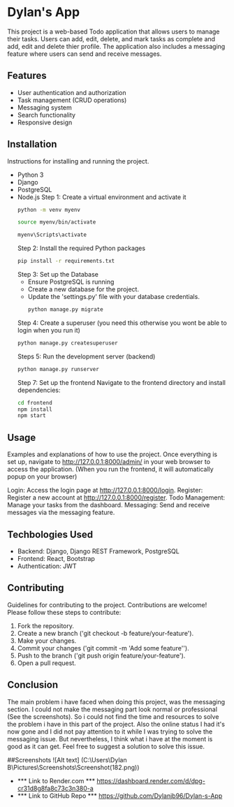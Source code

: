 # Dylan's App 
This project is a web-based Todo application that allows users to manage their tasks. Users can add, edit, delete, and mark tasks as complete and add, edit and delete thier profile. The application also includes a messaging feature where users can send and receive messages.

## Features
- User authentication and authorization
- Task management (CRUD operations)
- Messaging system
- Search functionality
- Responsive design
  
## Installation 
Instructions for installing and running the project.
- Python 3
- Django
- PostgreSQL
- Node.js
  Step 1: Create a virtual environment and activate it
  ```bash
  python -m venv myenv
  ```
  ```bash
  source myenv/bin/activate
  ```
  ```bash
  myenv\Scripts\activate
  ```
  Step 2: Install the required Python packages
  ```bash
  pip install -r requirements.txt
  ```
  Step 3: Set up the Database
  - Ensure PostgreSQL is running
  - Create a new database for the project.
  - Update the 'settings.py' file with your database credentials.
    ```bash
    python manage.py migrate
    ```
  Step 4: Create a superuser (you need this otherwise you wont be able to login when you run it)
  ```bash
  python manage.py createsuperuser
  ```
  Steps 5: Run the development server (backend)
  ```bash
  python manage.py runserver
  ```
  Step 7: Set up the frontend
  Navigate to the frontend directory and install dependencies:
  ```bash
  cd frontend
  npm install
  npm start
  ```
## Usage 
Examples and explanations of how to use the project.
Once everything is set up, navigate to http://127.0.0.1:8000/admin/ in your web browser to access the application. (When you run the frontend, it will automatically popup on your browser)

Login: Access the login page at http://127.0.0.1:8000/login.
Register: Register a new account at http://127.0.0.1:8000/register.
Todo Management: Manage your tasks from the dashboard.
Messaging: Send and receive messages via the messaging feature.

## Techbologies Used
- Backend: Django, Django REST Framework, PostgreSQL
- Frontend: React, Bootstrap
- Authentication: JWT

## Contributing 
Guidelines for contributing to the project. Contributions are welcome! Please follow these steps to contribute:
1. Fork the repository.
2. Create a new branch ('git checkout -b feature/your-feature').
3. Make your changes.
4. Commit your changes ('git commit -m 'Add some feature'').
5. Push to the branch ('git push origin feature/your-feature').
6. Open a pull request.

## Conclusion
The main problem i have faced when doing this project, was the messaging section. I could not make the messaging part look normal or professional (See the screenshots). So i could not find the time and resources to solve the problem i have in this part of the project. Also the online status I had it's now gone and I did not pay attention to it while I was trying to solve the messaging issue. But nevertheless, I think what i have at the moment is good as it can get. Feel free to suggest a solution to solve this issue. 

##Screenshots
![Alt text] (C:\Users\Dylan B\Pictures\Screenshots\Screenshot(182.png))


- *** Link to Render.com ***
  https://dashboard.render.com/d/dpg-cr31d8g8fa8c73c3n380-a
- *** Link to GitHub Repo ***
  https://github.com/Dylanjb96/Dylan-s-App
 
